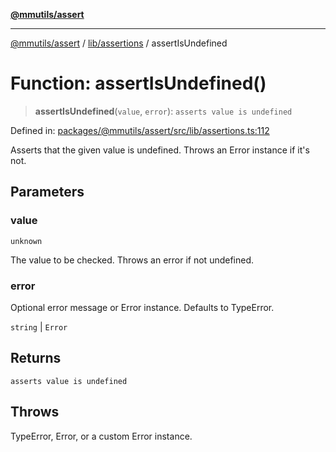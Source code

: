 [**@mmutils/assert**](../../../README.md)

***

[@mmutils/assert](../../../modules.md) / [lib/assertions](../README.md) / assertIsUndefined

# Function: assertIsUndefined()

> **assertIsUndefined**(`value`, `error`): `asserts value is undefined`

Defined in: [packages/@mmutils/assert/src/lib/assertions.ts:112](https://github.com/mastermind-0xff/-mm-monorepo/blob/ca3710bd8bb8c2ee105ac4cbba3822a7d96ba98d/packages/@mmutils/assert/src/lib/assertions.ts#L112)

Asserts that the given value is undefined. Throws an Error instance if it's
not.

## Parameters

### value

`unknown`

The value to be checked. Throws an error if not undefined.

### error

Optional error message or Error instance. Defaults to TypeError.

`string` | `Error`

## Returns

`asserts value is undefined`

## Throws

TypeError, Error, or a custom Error instance.
